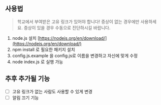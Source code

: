 ## 사용법
> 학교에서 부여받은 고유 링크가 있어야 합니다!
> 증상이 없는 경우에만 사용하세요. 증상이 있을 경우 수동으로 진단하시길 바랍니다. 
1. node.js 설치 [https://nodejs.org/en/download/](https://nodejs.org/en/download/)
2. npm install 로 필요한 패키지 설치
3. config.js.example 을 config.js로 이름을 변경하고 자신에 맞게 수정
4. node index.js 로 실행 가능

## 추후 추가될 기능
 - [ ] 고유 링크가 없는 사람도 사용할 수 있게 변경
 - [ ] 알림 끄기 기능